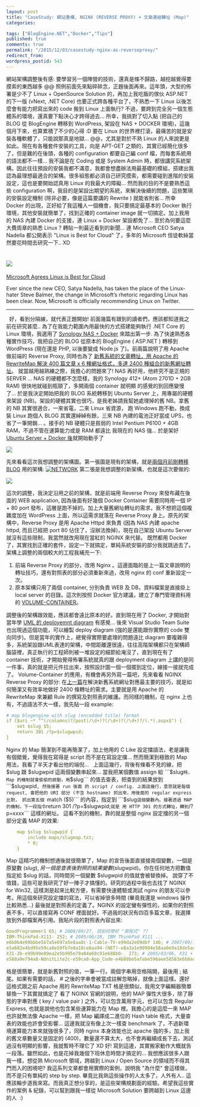 ```yaml
---
layout: post
title: "CaseStudy: 網站重構, NGINX (REVERSE PROXY) + 文章連結轉址 (Map)"
categories:

tags: ["BlogEngine.NET","Docker","Tips"]
published: true
comments: true
permalink: "/2015/12/03/casestudy-nginx-as-reverseproxy/"
redirect_from:
wordpress_postid: 543
---
```

網站架構調整後有感: 要學習另一個陣營的技術，還真是條不歸路，越挖越覺得要摸索的東西越多 @@ 照例前面先來點碎碎念，正題後面再來。這年頭，大型的佈署是少不了 Linux + OpenSource Solution 的，再加上我吃飯的傢伙 ASP.NET 的下一版 (vNext, .NET Core) 也要正式跨各種平台了，不熟悉一下 Linux 以後怎麼會有能力把寫出來的 code 搬到 Linux 上面執行? 不過，要跨到完全另一個生態體系的環境，還真要下點決心才跨得過去... 所幸，我挑對了切入點 (把自己的 BLOG 從 BlogEngine 轉移到 WordPress, 架設在 NAS + DOCKER 環境)，這幾個月下來，也算累積了不少的心得 :D 要在 Linux 的世界裡打滾，最痛苦的就是安裝各種軟體了，只能說那真是地獄... @@，尤其是對於不熟 Linux 的人來說更是如此。現在有各種套件安裝的工具，向是 APT-GET 之類的，其實已經簡化很多了，但是難的在後頭，各種的 configuration 都要自己編 conf 檔，而每套系統用的語法都不一樣... 我不論是在 Coding 或是 System Admin 時，都很講究系統架構。因此往往預設的安裝我都不滿意，我都會想盡辦法用最基礎的模組，搭建出我認為最理想最適合的架構。很多組態都必須自己研究摸索，都需要碰到進階的安裝設定，這也是要開始認真用 Linux 的我最大的障礙... 然而我的目的不是要熟悉這些 configuration 啊，我目的是架設出期望的系統，來解決後續的問題，這些繁瑣的安裝設定機制 (除非必要，像是這篇要講的 Rewrite ) 就能省則省... 所幸 Docker 的出現，正好給了我這種人一個機會，我只要搞定最基本的 Docker 執行環境，其他安裝就簡單了，找到正確的 container image 就一切搞定。加上我用的 NAS 內建 Docker 的支援，連 Linux + Docker 架設都免了... 至於為何要這麼大費周章的熟悉 Linux ? 轉貼一則最近看到的新聞... 連 Microsoft CEO Satya Nadella 都公開表示 "Linux is Best for Cloud" 了，多年的 Microsoft 信徒軟絲當然要花時間去研究一下.. XD

# ![](/images/2015-12-04-casestudy-nginx-as-reverseproxy/microsoft_loves_linux-300x199.jpg)  
[Microsoft Agrees Linux is Best for Cloud](http://technochords.com/microsoft-agrees-linux-is-best-for-cloud/)

Ever since the new CEO, Satya Nadella, has taken the place of the Linux-hater Steve Balmer, the change in Microsoft’s rhetoric regarding Linux has been clear.<span id="more-833"></span> Now, Microsoft is officially recommending Linux on Twitter.

* * *

  好，看到分隔線，就代表正題開始! 前面幾篇有跟到的讀者們，應該都知道我之前在研究甚麼.. 為了在我能力範圍內用最快的方式搭建能夠執行 .NET Core 的 Linux 環境，我選用了 
[Synology NAS + Docker](/2015/10/13/docker-%e5%88%9d%e9%ab%94%e9%a9%97-synology-dsm-%e4%b8%8a%e9%9d%a2%e6%9e%b6%e8%a8%ad-wordpress-redmine-reverse-proxy/) 
來踏出第一步. 為了快速熟悉各種實作技巧，我把自己的 BLOG 從原本的 BlogEngine ( ASP.NET ) 轉移到 WordPress (現在還是 PHP, 以後要變成 Node.js 了)。前兩篇說明了用 Apache 做前端的 Reverse Proxy, 同時也為了
[新舊系統的文章轉址，用 Apache 的 RewriteMap 解決 400 篇文章 x 6 種網址格式，多達 2400 種組合的新舊網址轉址](/2015/11/06/apache-rewritemap-urlmapping-case-study/)。
就當越用越熟練之際，我擔心的問題來了! NAS 再好用，他終究不是正規的 SERVER ... NAS 的硬體都不怎麼樣，我的 Synology 412+ (Atom 2701D + 2GB RAM) 很快地就碰到瓶頸了，多開兩個 container 就明顯
的感覺的到回應變慢了... 於是我決定開始把我的 BLOG 系統轉移到 Ubuntu Server 上，用專屬的硬體來架設 (NB)。架設的硬體其實也很巧，是我老姊請我幫她處理掉的舊 NB。拿舊的 NB 其實很適合，一來省電，二來 Linux 省資源，
跑 Windows 跑不動，換成裝 Linux 跑個人 BLOG 其實還綽綽有餘，三來 NB 內建的電池正好當成 UPS，也省了一筆開銷... 。接手的 NB 硬體只是貧弱的 Intel Pentium P6100 + 4GB RAM，不過不管在運算能力或是 RAM 都遠比
我現在的 NAS 強... 於是架好 
[Ubuntu Server + Docker 後](/2015/10/24/%e7%b5%82%e6%96%bc%e6%90%9e%e5%ae%9a-ubuntu-server-15-10/)就開始動手了

![](http://columns.chicken-house.net/wp-content/uploads/2015/12/img_5660723bd1e09.png)

先來看看這次我想調整的架構圖。第一張圖是現有的架構，就是[兩個月前剛轉移 BLOG](http://columns.chicken-house.net/2015/10/13/docker-%e5%88%9d%e9%ab%94%e9%a9%97-synology-dsm-%e4%b8%8a%e9%9d%a2%e6%9e%b6%e8%a8%ad-wordpress-redmine-reverse-proxy/) 用的架構: [![NETWORK](/images/2015-12-04-casestudy-nginx-as-reverseproxy/NETWORK.png)](/images/2015-12-04-casestudy-nginx-as-reverseproxy/NETWORK.png) 第二張是我想調整的新架構，也就是這次要做的:

![](http://columns.chicken-house.net/wp-content/uploads/2015/12/img_56608a1da440e.png)

這次的調整，我決定沿用之前的架構，就是前端用 Reverse Proxy 來發布藏在後面的 WEB application, 因為後面有好幾個 Docker Container 需要同時用一個 IP + 80 port 發布，這層是跑不掉的。加上大量舊網址轉址的需求，我不想把這個複雜度加在 WordPress 上面，所以這需求就落在 Reverse Proxy 身上。原先的架構中，Reverse Proxy 是用 Apache Httpd 來負責 (因為 NAS 內建 apache httpd, 而且已經把 port 80 佔住了，沒辦法換掉)，現在自己架設 Ubuntu Server 就沒有這些限制，我當然就改用現在當紅的 NGINX 來代替。 既然都用 Docker 了，其實找到正確的套件，設定一下就搞定，單純系統安裝的部分我就跳過去了。架構上調整的兩個較大的工程我補充一下:

1.  前端 Reverse Proxy 的部分，改用 Nginx 。這邊面臨的是上一篇文章說明的轉址技巧，還有對照表的部分必須重新來過，改用 nginx 的 conf 重新設定一次。
2.  原本架構只用了兩個 container, 分別負責 WEB 及 DB，資料檔案是直接掛上 local server 的目錄。這次則按照 Docker 官方建議，建立了專門管理資料用的 [VOLUME-CONTAINER](https://docs.docker.com/engine/userguide/dockervolumes/)。

調整後的架構跟效能，應該都會遠比原本的好。直到現在用了 Docker, 才開始對當年學 [UML 的 deployemnt diagram](https://en.wikipedia.org/wiki/Deployment_diagram) 有感覺... 後來 Visual Studio Team Suite 也出現過這個功能，可以繪製 deploy diagram (強的是還能跟你實際的 code 雙向同步)。但是當年的實作上，總覺得實際要處理的問題遠比 diagram 要複雜得多，系統架設跟UML表達的架構，中間距離還很遠，往往高階架構都只在架構師腦袋裡，真正執行的工程師則被一堆設定的細節給淹沒了，直到現在有了 container 技術，才開始覺得佈署系統就真的跟 deployment diagram 上講的是同一件事，真的就是把元件拉出來，按照設計圖一個一個擺到定位，線接一接就完成了。 Volume-Container 的應用，有機會再另外寫一篇吧，先來看看 NGINX Reverse Proxy 的部分: 在[上一篇](http://columns.chicken-house.net/2015/11/06/apache-rewritemap-urlmapping-case-study/)在解決新舊系統網址對應最主要的技巧，就是如何簡潔又有效率地做好 2400 條轉址的需求。主要就是用 Apache 的 RewriteMap 來兼顧 Rule 的撰寫及對照表的維護。而同樣的機制，在 nginx 上也有，不過語法不大一樣，我先貼一段 example:

```yml
# map blogengine with slug (encodded title) format
if ($uri ~* "^(/columns)?/post(/\d+)?(/\d+)?(/\d+)?/(.*).aspx$") {
    set $slug $5;
    return 301 /?p=$slugwpid;
}
```

Nginx 的 Map 簡潔到不能再簡潔了，加上他用的 C Like 設定擋語法，老是讓我有個錯覺，覺得我在寫得是 script 而不是在寫設定擋...
然而簡潔到極致的 Map 用法，我看了半天才看出他的端倪...   上面這幾行，背後有條看不見的線，把 $slug 跟 $slugwpid 這兩個變數串起來...
當我把某個數值 assign 給 ```$slug``` 時，Map 的機制就會偷偷的啟動，用 ```$slug``` 的值去查表，把查到的結果放到 ```$slugwpid```, 然後接著 run 後面
的 script / config. 上面這幾行，意思就是每個 request, 會把他的 URI 部分 (不含 hostname) 抓出來，用後面的 regular express 比對，
抓出第五個 ```match ($5)``` 的內容，指定到 ```$slug``` 這個變數內。接著透過 MAP 的機制，下一段指令 ```return 301 /?p=$slugwpid;``` 就是
用 HTTP 301 的方式轉址，轉到 ```/?p=xxxx``` 這樣的網址。 這看不到的機制，靠的就是整個 nginx 設定擋的另一個部分定義 MAP 的效果:

```yml
    map $slug $slugwpid {
        include maps/slugmap.txt;
        * 0;
    }
```
Map 這精巧的機制想通後就很簡單了，Map 的宣告後面直接接兩個變數，一個是原變數 ($slug), 另一個是查表後對照的結果變數 ($slugwpid)。你在任何地方把數值指定給 $slug 的話，同時間另一個變數 $slugwpid 的值就會被替換掉。 說穿了不值錢，這些可是我研究了好一陣子才搞懂的。研究的過程中我也去找了 NGINX for Win32, 這樣測是起來比較方便，有需要快速體驗或測試 nginx 的朋友可以參考。用這個來研究設定擋的寫法，可以省掉很多時間 (畢竟我還是 windows 操作比較熟悉...) 最後就是對照表的定義了。NGINX 的設定蠻有彈性的，如果你的對照表不多，可以直接寫再 CONF 裡面就好。不過我的狀況有四百多篇文章，我選擇放到外部檔案再引用。我貼片段的對照表內容出來:

```yml
GoodProgrammer1 65; # 2008/09/27, 該如何學好 "寫程式" ??
IBM-ThinkPad-X111- 252; # 2005/06/28, IBM ThinkPad X111 ...
e6b0b4e99bbbe5b7a5e697a5e8aa8c-1-Cable-TV-e99da2e69dbf 146; # 2007/09/12, 水電工日誌 1\. Cable TV 面板
e5a682e4bd95e59ca8e59fb7e8a18ce6aa94-(NET)-e8a3a1e99984e58aa0e9a18de5a496e79a84e8b387e69699 180; # 2007/02/28, 如何在執行檔 (.NET) 裡附加額外的資料?
X31-2b-e99b99e89ea2e5b995e79a84e68c91e688b0-_ 273; # 2005/03/06, X31 + 雙螢幕的挑戰 @_@
e588a9e794a8-NUnitLite2c-e59ca8-App_Code-e4b88be5afabe596aee58583e6b8ace8a9a6 215; # 2006/10/29, 利用 NUnitLite, 在 App_Code 下寫單元測試
```

格是很簡單，就是新舊對照的值，一筆一行。兩個字串用空格隔開，最後用 ; 結尾。如果有需要的話， # 之後的字串會被當成註解忽略掉，就像上面這樣。還好這格式跟之前 Apache 用的 RewriteMap TXT 格是很類似，我用文字編輯器簡單替換一下其實就搞定了 看了 NGINX 官網的說明，他的 MAP 彈性大很多，除了靜態的字串對應 ( key / value pair ) 之外，可以包含萬用字元，也可以包含 Regular Express, 也就是說他也包含某些運算能力在 Map 裡。我擔心的是這麼一來 MAP 也許就無法像 Apache 一樣，把 Map 編譯成二進位的 Hash table 格式，大量查表的效能也許會受影響... 這邊我就沒有像上次一樣查 benchmark 了，不過新環境運算能力本來就強很多了，同時 nginx 本身效能也比 apache 強的多，加上我的舊文章數量又是固定的 (400)，數量還不算太大，也不會再繼續成長下去，測試過沒有明顯的影響，我就暫時不理它了 XD 好! 寫到這邊，其實搬家動作大概就告一段落。雖然如此，也是花掉我幾個下班休息時間才搞定的... 我想應該很多人跟我一樣，想從熟 Microsoft 領域，跨越到 Linux / Open Source 的領域而不得其門而入的困境吧? 我這系列文章都會用實際的案例，說明我 "為什麼" 會這樣做，而不是只有單純的 step by step. 畢竟比我熟這些操作的人太多了，人外有人.. 這應該輪步道我來寫。而我真正想分享的，是這些架構規劃面的經驗。希望我這些實作的案例 & 紀錄，可以幫到跟我一樣從 Microsoft Solution 要跨越到 Linux 這邊的人  :)